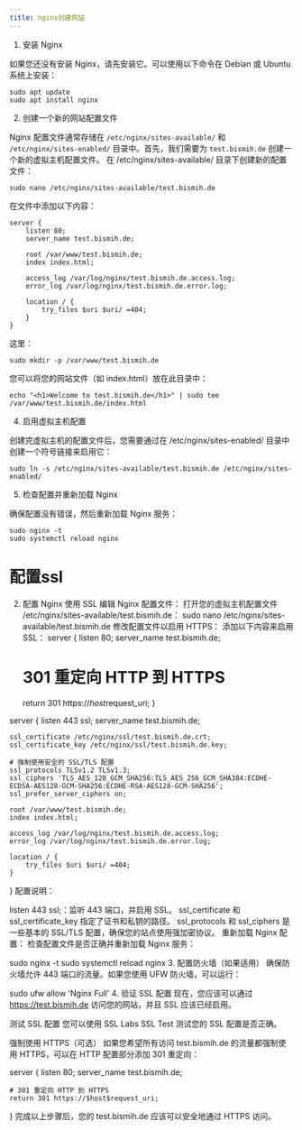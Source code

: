 ```yaml
---
title: nginx创建网站
---
```



1. 安装 Nginx

如果您还没有安装 Nginx，请先安装它。可以使用以下命令在 Debian 或 Ubuntu 系统上安装：
```
sudo apt update
sudo apt install nginx
```
2. 创建一个新的网站配置文件

Nginx 配置文件通常存储在 ```/etc/nginx/sites-available/``` 和 ```/etc/nginx/sites-enabled/``` 目录中。首先，我们需要为 ```test.bismih.de``` 创建一个新的虚拟主机配置文件。
在 /etc/nginx/sites-available/ 目录下创建新的配置文件：
```
sudo nano /etc/nginx/sites-available/test.bismih.de
```
在文件中添加以下内容：
```
server {
    listen 80;
    server_name test.bismih.de;

    root /var/www/test.bismih.de;
    index index.html;

    access_log /var/log/nginx/test.bismih.de.access.log;
    error_log /var/log/nginx/test.bismih.de.error.log;

    location / {
        try_files $uri $uri/ =404;
    }
}
```
这里：
```
sudo mkdir -p /var/www/test.bismih.de
```
您可以将您的网站文件（如 index.html）放在此目录中：
```
echo "<h1>Welcome to test.bismih.de</h1>" | sudo tee /var/www/test.bismih.de/index.html
```
4. 启用虚拟主机配置

创建完虚拟主机的配置文件后，您需要通过在 /etc/nginx/sites-enabled/ 目录中创建一个符号链接来启用它：
```
sudo ln -s /etc/nginx/sites-available/test.bismih.de /etc/nginx/sites-enabled/
```
5. 检查配置并重新加载 Nginx

确保配置没有错误，然后重新加载 Nginx 服务：
```
sudo nginx -t
sudo systemctl reload nginx
```

# 配置ssl

2. 配置 Nginx 使用 SSL
编辑 Nginx 配置文件：
打开您的虚拟主机配置文件 /etc/nginx/sites-available/test.bismih.de：
sudo nano /etc/nginx/sites-available/test.bismih.de
修改配置文件以启用 HTTPS：
添加以下内容来启用 SSL：
server {
    listen 80;
    server_name test.bismih.de;

    # 301 重定向 HTTP 到 HTTPS
    return 301 https://$host$request_uri;
}

server {
    listen 443 ssl;
    server_name test.bismih.de;

    ssl_certificate /etc/nginx/ssl/test.bismih.de.crt;
    ssl_certificate_key /etc/nginx/ssl/test.bismih.de.key;

    # 强制使用安全的 SSL/TLS 配置
    ssl_protocols TLSv1.2 TLSv1.3;
    ssl_ciphers 'TLS_AES_128_GCM_SHA256:TLS_AES_256_GCM_SHA384:ECDHE-ECDSA-AES128-GCM-SHA256:ECDHE-RSA-AES128-GCM-SHA256';
    ssl_prefer_server_ciphers on;

    root /var/www/test.bismih.de;
    index index.html;

    access_log /var/log/nginx/test.bismih.de.access.log;
    error_log /var/log/nginx/test.bismih.de.error.log;

    location / {
        try_files $uri $uri/ =404;
    }
}
配置说明：

listen 443 ssl;：监听 443 端口，并启用 SSL。
ssl_certificate 和 ssl_certificate_key 指定了证书和私钥的路径。
ssl_protocols 和 ssl_ciphers 是一些基本的 SSL/TLS 配置，确保您的站点使用强加密协议。
重新加载 Nginx 配置：
检查配置文件是否正确并重新加载 Nginx 服务：

sudo nginx -t
sudo systemctl reload nginx
3. 配置防火墙（如果适用）
确保防火墙允许 443 端口的流量。如果您使用 UFW 防火墙，可以运行：

sudo ufw allow 'Nginx Full'
4. 验证 SSL 配置
现在，您应该可以通过 https://test.bismih.de 访问您的网站，并且 SSL 应该已经启用。

测试 SSL 配置
您可以使用 SSL Labs SSL Test 测试您的 SSL 配置是否正确。

强制使用 HTTPS（可选）
如果您希望所有访问 test.bismih.de 的流量都强制使用 HTTPS，可以在 HTTP 配置部分添加 301 重定向：

server {
    listen 80;
    server_name test.bismih.de;

    # 301 重定向 HTTP 到 HTTPS
    return 301 https://$host$request_uri;
}
完成以上步骤后，您的 test.bismih.de 应该可以安全地通过 HTTPS 访问。